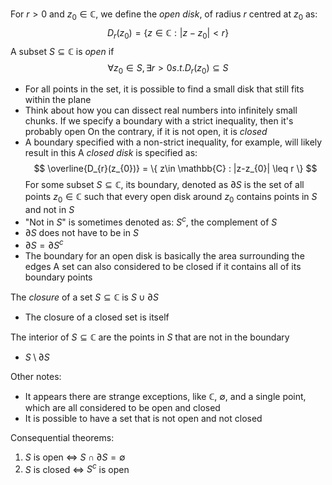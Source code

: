 For $r>0$ and $z_{0}\in \mathbb{C}$, we define the *open disk*, of radius $r$ centred at $z_{0}$ as:
$$
D_{r}(z_{0}) = \{ z\in \mathbb{C} : |z-z_{0}|<r \}
$$
A subset $S\subseteq \mathbb{C}$ is *open* if
$$
\forall z_{0}\in S, \exists r>0 s.t. D_{r}(z_{0})\subseteq S
$$
- For all points in the set, it is possible to find a small disk that still fits within the plane
- Think about how you can dissect real numbers into infinitely small chunks. If we specify a boundary with a strict inequality, then it's probably open
On the contrary, if it is not open, it is *closed*
- A boundary specified with a non-strict inequality, for example, will likely result in this
A *closed disk* is specified as:
$$
\overline{D_{r}(z_{0})} = \{ z\in \mathbb{C} : |z-z_{0}| \leq r \}
$$
For some subset $S\subseteq \mathbb{C}$, its boundary, denoted as $\partial S$ is the set of all points $z_{0}\in \mathbb{C}$ such that every open disk around $z_{0}$ contains points in $S$ and not in $S$
- "Not in $S$" is sometimes denoted as: $S^c$, the complement of $S$
- $\partial S$ does not have to be in $S$
- $\partial S = \partial S^c$
- The boundary for an open disk is basically the area surrounding the edges
A set can also considered to be closed if it contains all of its boundary points

The *closure* of a set $S\subseteq \mathbb{C}$ is $S\cup \partial S$
- The closure of a closed set is itself

The interior of $S\subseteq \mathbb{C}$ are the points in $S$ that are not in the boundary
- $S\setminus \partial S$

Other notes:
- It appears there are strange exceptions, like $\mathbb{C}$, $\emptyset$, and a single point, which are all considered to be open and closed
- It is possible to have a set that is not open and not closed

Consequential theorems:
1. $S$ is open $\iff$ $S\cap \partial S = \emptyset$
2. $S$ is closed $\iff$ $S^c$ is open
